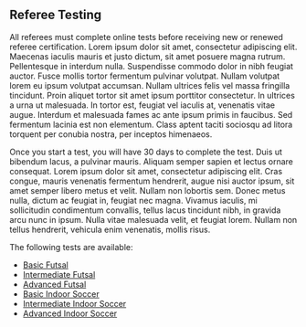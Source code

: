 ## Referee Testing

All referees must complete online tests before receiving new or renewed referee certification. Lorem ipsum dolor sit amet, consectetur adipiscing elit. Maecenas iaculis mauris et justo dictum, sit amet posuere magna rutrum. Pellentesque in interdum nulla. Suspendisse commodo dolor in nibh feugiat auctor. Fusce mollis tortor fermentum pulvinar volutpat. Nullam volutpat lorem eu ipsum volutpat accumsan. Nullam ultrices felis vel massa fringilla tincidunt. Proin aliquet tortor sit amet ipsum porttitor consectetur. In ultrices a urna ut malesuada. In tortor est, feugiat vel iaculis at, venenatis vitae augue. Interdum et malesuada fames ac ante ipsum primis in faucibus. Sed fermentum lacinia est non elementum. Class aptent taciti sociosqu ad litora torquent per conubia nostra, per inceptos himenaeos.

Once you start a test, you will have 30 days to complete the test. Duis ut bibendum lacus, a pulvinar mauris. Aliquam semper sapien et lectus ornare consequat. Lorem ipsum dolor sit amet, consectetur adipiscing elit. Cras congue, mauris venenatis fermentum hendrerit, augue nisi auctor ipsum, sit amet semper libero metus et velit. Nullam non lobortis sem. Donec metus nulla, dictum ac feugiat in, feugiat nec magna. Vivamus iaculis, mi sollicitudin condimentum convallis, tellus lacus tincidunt nibh, in gravida arcu nunc in ipsum. Nulla vitae malesuada velit, et feugiat lorem. Nullam non tellus hendrerit, vehicula enim venenatis, mollis risus.

The following tests are available:

* [Basic Futsal](https://www.classmarker.com/a/tests/test/?test_id=917319)
* [Intermediate Futsal](http://daringfireball.net/projects/markdown/)
* [Advanced Futsal](http://daringfireball.net/projects/markdown/)
* [Basic Indoor Soccer](http://daringfireball.net/projects/markdown/)
* [Intermediate Indoor Soccer](http://daringfireball.net/projects/markdown/)
* [Advanced Indoor Soccer](http://daringfireball.net/projects/markdown/)
